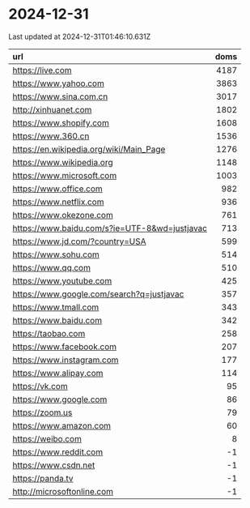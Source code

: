 # 2024-12-31

<!-- BEGIN -->
Last updated at 2024-12-31T01:46:10.631Z

url | doms
:- | -:
https://live.com | 4187
https://www.yahoo.com | 3863
https://www.sina.com.cn | 3017
http://xinhuanet.com | 1802
https://www.shopify.com | 1608
https://www.360.cn | 1536
https://en.wikipedia.org/wiki/Main_Page | 1276
https://www.wikipedia.org | 1148
https://www.microsoft.com | 1003
https://www.office.com | 982
https://www.netflix.com | 936
https://www.okezone.com | 761
https://www.baidu.com/s?ie=UTF-8&wd=justjavac | 713
https://www.jd.com/?country=USA | 599
https://www.sohu.com | 514
https://www.qq.com | 510
https://www.youtube.com | 425
https://www.google.com/search?q=justjavac | 357
https://www.tmall.com | 343
https://www.baidu.com | 342
https://taobao.com | 258
https://www.facebook.com | 207
https://www.instagram.com | 177
https://www.alipay.com | 114
https://vk.com | 95
https://www.google.com | 86
https://zoom.us | 79
https://www.amazon.com | 60
https://weibo.com | 8
https://www.reddit.com | -1
https://www.csdn.net | -1
https://panda.tv | -1
http://microsoftonline.com | -1
<!-- END -->
